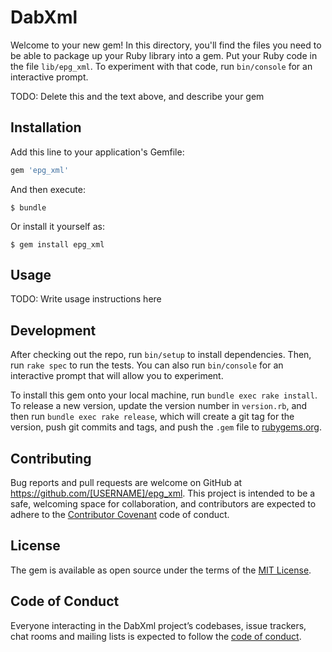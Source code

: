 # DabXml

Welcome to your new gem! In this directory, you'll find the files you need to be able to package up your Ruby library into a gem. Put your Ruby code in the file `lib/epg_xml`. To experiment with that code, run `bin/console` for an interactive prompt.

TODO: Delete this and the text above, and describe your gem

## Installation

Add this line to your application's Gemfile:

```ruby
gem 'epg_xml'
```

And then execute:

    $ bundle

Or install it yourself as:

    $ gem install epg_xml

## Usage

TODO: Write usage instructions here

## Development

After checking out the repo, run `bin/setup` to install dependencies. Then, run `rake spec` to run the tests. You can also run `bin/console` for an interactive prompt that will allow you to experiment.

To install this gem onto your local machine, run `bundle exec rake install`. To release a new version, update the version number in `version.rb`, and then run `bundle exec rake release`, which will create a git tag for the version, push git commits and tags, and push the `.gem` file to [rubygems.org](https://rubygems.org).

## Contributing

Bug reports and pull requests are welcome on GitHub at https://github.com/[USERNAME]/epg_xml. This project is intended to be a safe, welcoming space for collaboration, and contributors are expected to adhere to the [Contributor Covenant](http://contributor-covenant.org) code of conduct.

## License

The gem is available as open source under the terms of the [MIT License](https://opensource.org/licenses/MIT).

## Code of Conduct

Everyone interacting in the DabXml project’s codebases, issue trackers, chat rooms and mailing lists is expected to follow the [code of conduct](https://github.com/[USERNAME]/epg_xml/blob/master/CODE_OF_CONDUCT.md).
